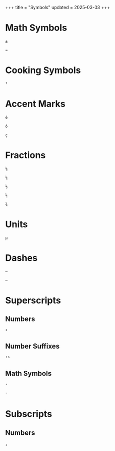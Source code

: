 +++
title = "Symbols"
updated = 2025-03-03
+++

# Math Symbols
```Plus-Minus
±
```
```Approximately
≈
```

# Cooking Symbols
```Degree
°
```

# Accent Marks

```Spanish e
é
```
```Spanish o
ó
```
```Bearded c
ç
```

# Fractions


```One-Eighth
⅛
```
```One-Fourth
¼
```
```One-Third
⅓
```
```One-Half
½
```
```Three-Fourths
¾
```

# Units

```micro
μ
```



# Dashes

```em Dash
—
```
```en Dash
–
```

# Superscripts

## Numbers

```Zero
⁰
```

## Number Suffixes
```th
ᵗʰ
```

## Math Symbols

```Plus
⁺
```
```Minus
⁻
```


# Subscripts

## Numbers

```Two
₂
```